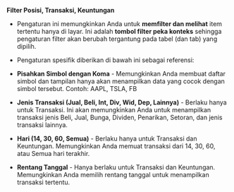 **Filter Posisi, Transaksi, Keuntungan**

- Pengaturan ini memungkinkan Anda untuk **memfilter dan melihat** item tertentu hanya di layar. Ini adalah **tombol filter peka konteks** sehingga pengaturan filter akan berubah tergantung pada tabel (dan tab) yang dipilih.
- Pengaturan spesifik diberikan di bawah ini sebagai referensi:

- **Pisahkan Simbol dengan Koma** - Memungkinkan Anda membuat daftar simbol dan tampilan hanya akan menampilkan data yang cocok dengan simbol tersebut. Contoh: AAPL, TSLA, FB
- **Jenis Transaksi (Jual, Beli, Int, Div, Wid, Dep, Lainnya)** - Berlaku hanya untuk Transaksi. Ini akan memungkinkan Anda untuk menampilkan transaksi jenis Beli, Jual, Bunga, Dividen, Penarikan, Setoran, dan jenis transaksi lainnya.
- **Hari (14, 30, 60, Semua)** - Berlaku hanya untuk Transaksi dan Keuntungan. Memungkinkan Anda memuat transaksi dari 14, 30, 60, atau Semua hari terakhir.
- **Rentang Tanggal** - Hanya berlaku untuk Transaksi dan Keuntungan. Memungkinkan Anda memilih rentang tanggal untuk menampilkan transaksi tertentu.
